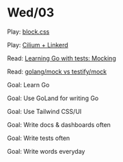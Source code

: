 # Wed/03

Play: [block.css](https://thesephist.github.io/blocks.css/)

Play: [Cilium + Linkerd](https://buoyant.io/2020/12/23/kubernetes-network-policies-with-cilium-and-linkerd/)

Read: [Learning Go with tests: Mocking](https://quii.gitbook.io/learn-go-with-tests/go-fundamentals/mocking)

Read: [golang/mock vs testify/mock](https://blog.codecentric.de/2019/07/gomock-vs-testify/)

Goal: Learn Go

Goal: Use GoLand for writing Go

Goal: Use Tailwind CSS/UI

Goal: Write docs & dashboards often

Goal: Write tests often

Goal: Write words everyday

